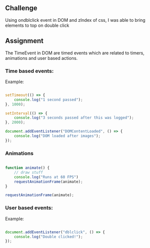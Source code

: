 ## Challenge

Using ondblclick event in DOM and zIndex of css, I was able to bring elements to top on double click

## Assignment

The TimeEvent in DOM are timed events which are related to timers, animations and user based actions.

### Time based events:

Example:

```javascript

setTimeout(() => {
	console.log("1 second passed");
}, 1000);

setInterval(() => {
    console.log("3 seconds passed after this was logged");
}, 2000);

document.addEventListener("DOMContentLoaded", () => {
    console.log("DOM loaded after images");
});
```

### Animations

```javascript

function animate() {
	// draw stuff
	console.log("Runs at 60 FPS")
    requestAnimationFrame(animate);
}

requestAnimationFrame(animate);
```

### User based events:

Example:

```javascript

document.addEventListener("dblclick", () => {
	console.log("Double clicked!");
});
```
